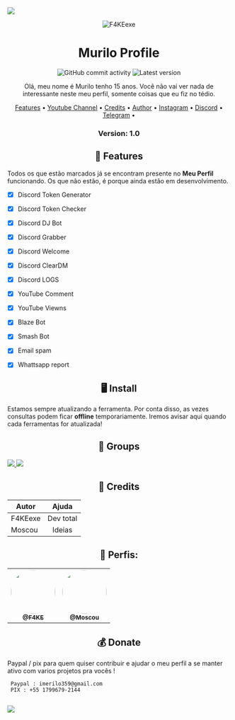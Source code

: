 <img src= "https://camo.githubusercontent.com/71b837571c48af3aa60a73dbc9d5936aa359d78efbfa8a6743cbbbc16b80ef4d/68747470733a2f2f63646e2e646973636f72646170702e636f6d2f6174746163686d656e74732f3830353930323039333930363630383138362f3830353931333937323533353539303932322f74656e6f722e676966"/>
</p>

<p align="center" ><img alt="F4KEexe" src="https://raw.githubusercontent.com/MicaelliMedeiros/micaellimedeiros/master/image/computer-illustration.png"></p>

<h1 align="center">Murilo Profile </h1>
<p align="center">
  <img alt="GitHub commit activity" src="https://img.shields.io/github/commit-activity/m/Kiny-Kiny/Kiny-Painel">
  <img alt="Latest version" src="https://img.shields.io/github/v/release/Kiny-Kiny/Kiny-Painel.svg" alt="Latest version">

  <p align="center">
    Olá, meu nome é Murilo tenho 15 anos. Você não vai ver nada de interessante neste meu perfil, somente coisas que eu fiz no tédio.
  </p>
</p> 



<p align="center">
  <a href="https://github.com/F4KEexe?tab=repositories">Features</a> •
  <a href="https://www.youtube.com/channel/UCfcin12eWxdkEIpUD4--Omw">Youtube Channel</a> •
  <a href="https://github.com/F4KEexe">Credits</a> •
  <a href="https://github.com/F4KEexe">Author</a> •
  <a href="http://instagram.com/murilo.1p/">Instagram</a> •
  <a href="https://discord.gg/pE7w8vbqGd">Discord</a> •
  <a href="https://t.me/blazecrash">Telegram</a> •
</p>

<h3><p align="center">Version: 1.0</p></h3>
 
<h2 align="center">📆  Features</h2>

Todos os que estão marcados já se encontram presente no **Meu Perfil** funcionando. 
Os que não estão, é porque ainda estão em desenvolvimento.

- [x] Discord Token Generator
- [x] Discord Token Checker
- [x] Discord DJ Bot
- [x] Discord Grabber
- [x] Discord Welcome
- [x] Discord ClearDM
- [x] Discord LOGS
- [x] YouTube Comment
- [x] YouTube Viewns
- [x] Blaze Bot
- [x] Smash Bot
- [x] Email spam
- [x] Whattsapp report


<h2 align="center">🖥 Install</h2>

Estamos sempre atualizando a ferramenta. Por conta disso, as vezes consultas podem ficar **offline** temporariamente. 
Iremos avisar aqui quando cada ferramentas for atualizada!

<p align="center" >
  <h2 align="center">📧 Groups</h2>
<a href="https://wa.me/+5517996792144" alt="WhatsApp">
  <img src = "https://img.shields.io/badge/-WhatsApp-25d366?style=flat-square&labelColor=25d366&logo=whatsapp&logoColor=white&link=API-DO-SEU-WHATSAPP" /> </a>

<a href="http://t.me/F4KEexe" alt="Telegram">
  <img src = "https://img.shields.io/badge/-Telegram-1ca0f1?style=for-the-badge&labelColor=1ca0f1&logo=telegram&logoColor=white&link=https://t.me/kinycrimson" /> </a>

<h2 align="center">🙏  Credits</h2>

| Autor          | Ajuda                                                                  |
| -------------- |:-------------:                                                         |
| F4KEexe        | Dev total                                                              |
| Moscou         | Ideias                                                                 |

<div align="center">
  <h2>👤 Perfis:</h2>

  <table>
    <tr>
      <td align="center"><a href="https://github.com/F4KEexe"><img style="border-radius: 50%;" src="https://avatars.githubusercontent.com/u/93842250?v=4" width="100px;" alt=""/><br /><sub><b>@F4KE</b></sub></a><br /></td>
      <td align="center"><a href="https://github.com/Moscouzin"><img style="border-radius: 50%;" src="https://avatars.githubusercontent.com/u/102753231?v=4" width="100px;" alt=""/><br /><sub><b>@Moscou</b></sub></a><br /></td>
  </table>
</div>
 
 <h2 align="center">💰 Donate</h2>
 
 Paypal / pix  para quem quiser contribuir e ajudar o meu perfil a se manter ativo com varios projetos pra vocês !
 ```
  Paypal : imerilo359@gmail.com
  PIX : +55 1799679-2144
  
 ```

<p>
<img src= "https://camo.githubusercontent.com/71b837571c48af3aa60a73dbc9d5936aa359d78efbfa8a6743cbbbc16b80ef4d/68747470733a2f2f63646e2e646973636f72646170702e636f6d2f6174746163686d656e74732f3830353930323039333930363630383138362f3830353931333937323533353539303932322f74656e6f722e676966"/>
</p>
